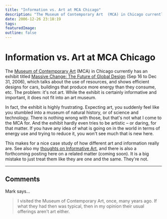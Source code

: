 ```yaml
---
title: "Information vs. Art at MCA Chicago"
description: "The Museum of Contemporary Art  (MCA) in Chicago currently has an exhibit titled Massive Change: The Future of Global Design  (Sep 16 to Dec 31, 2006), which talks about the use of resources, and shows efficient designs for cars, buildings that produce more energy than they consume, etc. The problem: it&#39;s not art. While the exhibit is certainly informative and important, it does not fit into an art museum."
date: 2006-12-26 23:18:19
tags: 
featuredImage: 
outline: false
---
```


# Information vs. Art at MCA Chicago

The <a href="http://www.mcachicago.org/">Museum of Contemporary Art</a> (MCA) in Chicago currently has an exhibit titled <a href="http://www.mcachicago.org/exhibitions/exh_detail.php?id=53">Massive Change: The Future of Global Design</a> (Sep 16 to Dec 31, 2006), which talks about the use of resources, and shows efficient designs for cars, buildings that produce more energy than they consume, etc. The problem: it's not art. While the exhibit is certainly informative and important, it does not fit into an art museum.

In fact, the exhibit is highly frustrating. Expecting art, you suddenly feel like you stumbled into a museum of natural history, or of science and technology. There is nothing wrong with those, but that's not what I come to the MCA for. And the exhibit hardly even tries to be artistic – or daring, for that matter. If you have any idea of what is going on in the world in terms of energy use and trying to reduce it, you won't see much that is new here.

This makes for a nice case study of how different art and information really are. See also my <a href="/blog/2006/informative-art">thoughts on Informative Art</a>, and there is also a forthcoming posting here on a related matter (coming soon). It is a big mistake to just treat them like they are one and the same. They're not.


<PostedBy />


<aside class="comments">

---
## Comments

Mark says…
>	I visited the Museum of Contemporary Art, once, many years ago. If what they had then was typical, then in my opinion their usual offerings aren't art either.

</aside>

